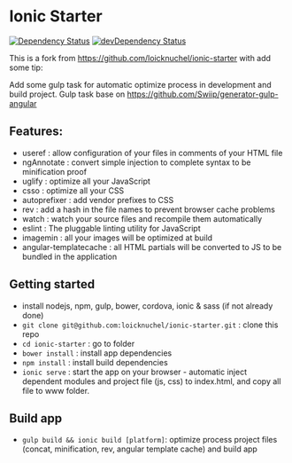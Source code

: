# Ionic Starter

[![Dependency Status](https://david-dm.org/bobiasg/ionic-starter.svg)](https://david-dm.org/bobiasg/ionic-starter)
[![devDependency Status](https://david-dm.org/bobiasg/ionic-starter/dev-status.svg)](https://david-dm.org/bobiasg/ionic-starter#info=devDependencies)

This is a fork from https://github.com/loicknuchel/ionic-starter with add some tip:

Add some gulp task for automatic optimize process in development and build project.
Gulp task base on https://github.com/Swiip/generator-gulp-angular

## Features: 

- useref : allow configuration of your files in comments of your HTML file
- ngAnnotate : convert simple injection to complete syntax to be minification proof
- uglify : optimize all your JavaScript
- csso : optimize all your CSS
- autoprefixer : add vendor prefixes to CSS
- rev : add a hash in the file names to prevent browser cache problems
- watch : watch your source files and recompile them automatically
- eslint : The pluggable linting utility for JavaScript
- imagemin : all your images will be optimized at build
- angular-templatecache : all HTML partials will be converted to JS to be bundled in the application

## Getting started

- install nodejs, npm, gulp, bower, cordova, ionic & sass (if not already done)
- `git clone git@github.com:loicknuchel/ionic-starter.git` : clone this repo
- `cd ionic-starter` : go to folder
- `bower install` : install app dependencies
- `npm install` : install build dependencies
- `ionic serve` : start the app on your browser - automatic inject dependent modules and project file (js, css) to index.html, and copy all file to www folder.

## Build app

- `gulp build && ionic build [platform]`: optimize process project files (concat, minification, rev, angular template cache) and build app